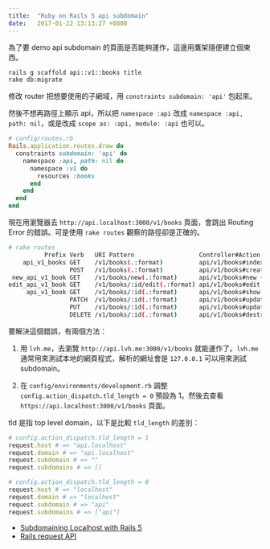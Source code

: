 ```yaml
---
title:  "Ruby on Rails 5 api subdomain"
date:   2017-01-22 13:13:27 +0800
---
```


為了要 demo api subdomain 的頁面是否能夠運作，這邊用鷹架隨便建立個東西。

```sh
rails g scaffold api::v1::books title
rake db:migrate
```

修改 router 把想要使用的子網域，用 `constraints subdomain: 'api'` 包起來。

然後不想再路徑上顯示 api，所以把 `namespace :api` 改成 `namespace :api, path: nil`，或是改成 `scope as: :api, module: :api` 也可以。

```ruby
# config/routes.rb
Rails.application.routes.draw do
  constraints subdomain: 'api' do
    namespace :api, path: nil do
      namespace :v1 do
        resources :books
      end
    end
  end
end
```

<!--excerpt-->

現在用瀏覽器去 `http://api.localhost:3000/v1/books` 頁面，會跳出 Routing Error 的錯誤。可是使用 `rake routes` 觀察的路徑卻是正確的。

```sh
# rake routes
          Prefix Verb   URI Pattern                  Controller#Action
    api_v1_books GET    /v1/books(.:format)          api/v1/books#index {:subdomain=>"api"}
                 POST   /v1/books(.:format)          api/v1/books#create {:subdomain=>"api"}
 new_api_v1_book GET    /v1/books/new(.:format)      api/v1/books#new {:subdomain=>"api"}
edit_api_v1_book GET    /v1/books/:id/edit(.:format) api/v1/books#edit {:subdomain=>"api"}
     api_v1_book GET    /v1/books/:id(.:format)      api/v1/books#show {:subdomain=>"api"}
                 PATCH  /v1/books/:id(.:format)      api/v1/books#update {:subdomain=>"api"}
                 PUT    /v1/books/:id(.:format)      api/v1/books#update {:subdomain=>"api"}
                 DELETE /v1/books/:id(.:format)      api/v1/books#destroy {:subdomain=>"api"}
```

要解決這個錯誤，有兩個方法：

1. 用 `lvh.me`，去瀏覽 `http://api.lvh.me:3000/v1/books` 就能運作了。`lvh.me` 通常用來測試本地的網頁程式，解析的網址會是 `127.0.0.1` 可以用來測試 subdomain。

2. 在 `config/environments/development.rb` 調整 `config.action_dispatch.tld_length = 0` 預設為 1。然後去查看 `https://api.localhost:3000/v1/books` 頁面。

tld 是指 top level domain，以下是比較 `tld_length` 的差別：

```ruby
# config.action_dispatch.tld_length = 1
request.host # => "api.localhost"
request.domain # => "api.localhost"
request.subdomain # => ""
request.subdomains # => []

# config.action_dispatch.tld_length = 0
request.host # => "localhost"
request.domain # => "localhost"
request.subdomain # => "api"
request.subdomains # => ["api"]
```

- [Subdomaining Localhost with Rails 5](https://gist.github.com/indiesquidge/b836647f851179589765)
- [Rails request API](http://api.rubyonrails.org/classes/ActionDispatch/Request.html)
